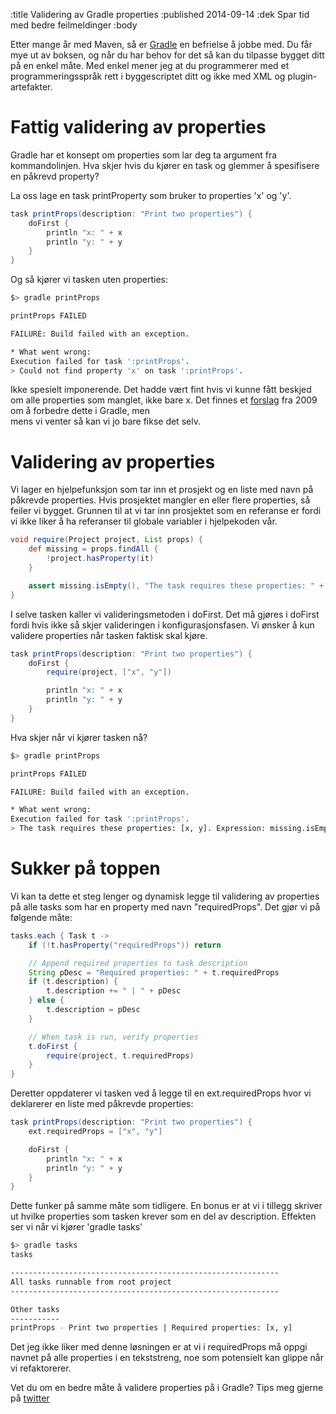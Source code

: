 :title Validering av Gradle properties
:published 2014-09-14
:dek Spar tid med bedre feilmeldinger
:body

Etter mange år med Maven, så er [Gradle](http://www.gradle.org) en befrielse å jobbe med. Du får 
mye ut av boksen, og når du har behov for det så kan du tilpasse bygget ditt på en enkel måte. Med enkel mener jeg
at du programmerer med et programmeringsspråk rett i byggescriptet ditt og ikke med XML og plugin-artefakter. 

Fattig validering av properties
===============================
Gradle har et konsept om properties som lar deg ta argument fra kommandolinjen. Hva skjer hvis du kjører en task 
og glemmer å spesifisere en påkrevd property?  

La oss lage en task printProperty som bruker to properties 'x' og 'y'.

```groovy
task printProps(description: "Print two properties") {
    doFirst {
        println "x: " + x
        println "y: " + y
    }
}
```

Og så kjører vi tasken uten properties:

```bash
$> gradle printProps

printProps FAILED

FAILURE: Build failed with an exception.

* What went wrong:
Execution failed for task ':printProps'.
> Could not find property 'x' on task ':printProps'.   
```

Ikke spesielt imponerende. Det hadde vært fint hvis vi kunne fått beskjed om alle properties som manglet, ikke bare x.
Det finnes et [forslag](https://issues.gradle.org/browse/GRADLE-478) fra 2009 om å forbedre dette i Gradle, men  
mens vi venter så kan vi jo bare fikse det selv.


Validering av properties
========================
Vi lager en hjelpefunksjon som tar inn et prosjekt og en liste med navn på påkrevde properties. Hvis prosjektet
mangler en eller flere properties, så feiler vi bygget. Grunnen til at vi tar inn prosjektet som en referanse
er fordi vi ikke liker å ha referanser til globale variabler i hjelpekoden vår.

```groovy
void require(Project project, List props) {
    def missing = props.findAll {
        !project.hasProperty(it)
    }

    assert missing.isEmpty(), "The task requires these properties: " + props
}
```

I selve tasken kaller vi valideringsmetoden i doFirst. Det må gjøres i doFirst fordi
hvis ikke så skjer valideringen i konfigurasjonsfasen. Vi ønsker å kun validere properties når tasken faktisk skal 
kjøre.

```groovy
task printProps(description: "Print two properties") {
    doFirst {
        require(project, ["x", "y"])

        println "x: " + x
        println "y: " + y
    }
}
```

Hva skjer når vi kjører tasken nå?

```bash
$> gradle printProps

printProps FAILED

FAILURE: Build failed with an exception.

* What went wrong:
Execution failed for task ':printProps'.
> The task requires these properties: [x, y]. Expression: missing.isEmpty()
```


Sukker på toppen
================
Vi kan ta dette et steg lenger og dynamisk legge til validering av properties på alle tasks som har en property
med navn "requiredProps". Det gjør vi på følgende måte:


```groovy
tasks.each { Task t ->
    if (!t.hasProperty("requiredProps")) return

    // Append required properties to task description
    String pDesc = "Required properties: " + t.requiredProps
    if (t.description) {
        t.description += " | " + pDesc
    } else {
        t.description = pDesc
    }

    // When task is run, verify properties
    t.doFirst {
        require(project, t.requiredProps)
    }
}
```

Deretter oppdaterer vi tasken ved å legge til en ext.requiredProps hvor vi deklarerer en liste med påkrevde
properties:

```groovy
task printProps(description: "Print two properties") {
    ext.requiredProps = ["x", "y"]

    doFirst {
        println "x: " + x
        println "y: " + y
    }
}
```

Dette funker på samme måte som tidligere. En bonus er at vi i tillegg skriver ut hvilke properties som tasken
krever som en del av description. Effekten ser vi når vi kjører 'gradle tasks'


```bash
$> gradle tasks
tasks

------------------------------------------------------------
All tasks runnable from root project
------------------------------------------------------------

Other tasks
-----------
printProps - Print two properties | Required properties: [x, y]
```

Det jeg ikke liker med denne løsningen er at vi i requiredProps må oppgi navnet på alle properties i en tekststreng,
noe som potensielt kan glippe når vi refaktorerer.

Vet du om en bedre måte å validere properties på i Gradle? Tips meg gjerne på [twitter](http://twitter.com/odinodin)